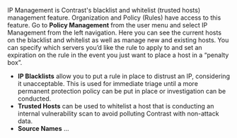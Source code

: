 <!--
title: "IP Management"
description: "Overview of IP management"
tags: "Admin IP policy management protect"
-->

IP Management is Contrast's blacklist and whitelist (trusted hosts) management feature. Organization and Policy (Rules) have access to this feature. Go to **Policy Management** from the user menu and select IP Management from the left navigation. Here you can see the current hosts on the blacklist and whitelist as well as manage new and existing hosts. You can specify which servers you’d like the rule to apply to and set an expiration on the rule in the event you just want to place a host in a “penalty box”.

* **IP Blacklists** allow you to put a rule in place to distrust an IP, considering it unacceptable. This is used for immediate triage until a more permanent protection policy can be put in place or investigation can be conducted.  
* **Trusted Hosts** can be used to whitelist a host that is conducting an internal vulnerability scan to avoid polluting Contrast with non-attack data.
* **Source Names** ...

